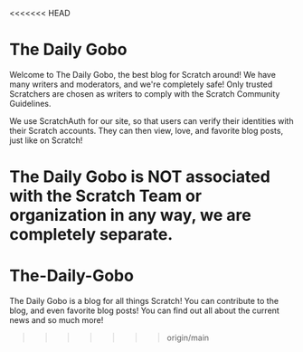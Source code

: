 <<<<<<< HEAD
# The Daily Gobo
Welcome to The Daily Gobo, the best blog for Scratch around! We have many writers and moderators, and we're completely safe! Only trusted Scratchers are chosen as writers to comply with the Scratch Community Guidelines.

We use ScratchAuth for our site, so that users can verify their identities with their Scratch accounts. They can then view, love, and favorite blog posts, just like on Scratch!

The Daily Gobo is NOT associated with the Scratch Team or organization in any way, we are completely separate.
=======
# The-Daily-Gobo
The Daily Gobo is a blog for all things Scratch! You can contribute to the blog, and even favorite blog posts! You can find out all about the current news and so much more!
>>>>>>> origin/main
